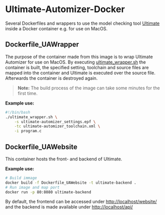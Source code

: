 # Ultimate-Automizer-Docker

Several Dockerfiles and wrappers to use the model checking tool [Ultimate](https://github.com/ultimate-pa/ultimate) inside a Docker container e.g. for use on MacOS.

## Dockerfile_UAWrapper

The purpose of the container made from this image is to wrap Ultimate Automizer for use on MacOS. By executing [ultimate_wrapper.sh](ultimate_wrapper.sh) the container is built, the specified setting, toolchain and source files are mapped into the container and Ultimate is executed over the source file. Afterwards the container is destroyed again.

> **Note:** The build process of the image can take some minutes for the first time.

**Example use:**

```bash
#!/bin/bash
./ultimate_wrapper.sh \
    -s ultimate-automizer_settings.epf \
    -tc ultimate-automizer_toolchain.xml \
    -i program.c
```

## Dockerfile_UAWebsite

This container hosts the front- and backend of Ultimate.

**Example use:**

```bash
# Build immage
docker build -f Dockerfile_UAWebsite -t ultimate-backend .
# Run image and map port
docker run -p 80:8080 ultimate-backend
```

By default, the frontend can be accessed under <http://localhost/website/> and the backend is made
available under <http://localhost/api/>
